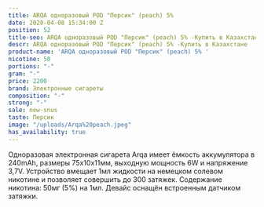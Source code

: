 ```yaml
---
title: ARQA одноразовый POD "Персик" (peach) 5%
date: 2020-04-08 15:34:00 Z
position: 52
title-seo: ARQA одноразовый POD "Персик" (peach) 5% -Купить в Казахстане
descr: ARQA одноразовый POD "Персик" (peach) 5% -Купить в Казахстане
product-name: 'ARQA одноразовый POD "Персик" (peach) 5% '
nicotine: 50
portions: "-"
gram: "-"
price: 2200
brand: Электронные сигареты
composition: "-"
strong: "-"
sale: new-snus
taste: Персик
image: "/uploads/Arqa%20peach.jpeg"
has_availability: true
---
```


Одноразовая электронная сигарета Arqa имеет ёмкость аккумулятора в 240mAh, размеры 75х10х11мм, выходную мощность 6W и напряжение 3,7V. Устройство вмещает 1мл жидкости на немецком солевом никотине и позволяет совершить до 300 затяжек. Содержание никотина: 50мг (5%) на 1мл. Девайс оснащён встроенным датчиком затяжки.